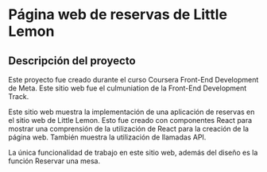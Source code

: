 # Página web de reservas de Little Lemon

## Descripción del proyecto
Este proyecto fue creado durante el curso Coursera Front-End Development de Meta. Este sitio web fue el culmuniation de la Front-End Development Track.

Este sitio web muestra la implementación de una aplicación de reservas en el sitio web de Little Lemon. Esto fue creado con componentes React para mostrar una comprensión de la utilización de React para la creación de la página web. También muestra la utilización de llamadas API.

La única funcionalidad de trabajo en este sitio web, además del diseño es la función Reservar una mesa.
